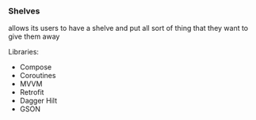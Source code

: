### Shelves
allows its users to have a shelve and put all sort of thing that they want to give them away

Libraries:  
 - Compose
 - Coroutines
 - MVVM
 - Retrofit
 - Dagger Hilt
 - GSON
